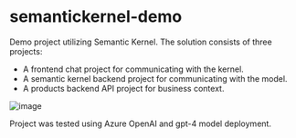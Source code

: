 # semantickernel-demo
Demo project utilizing Semantic Kernel. The solution consists of three projects:

- A frontend chat project for communicating with the kernel.
- A semantic kernel backend project for communicating with the model.
- A products backend API project for business context.

![image](https://github.com/user-attachments/assets/ebfdff8d-faea-4de6-8aeb-1749d906bcfe)

Project was tested using Azure OpenAI and gpt-4 model deployment.
